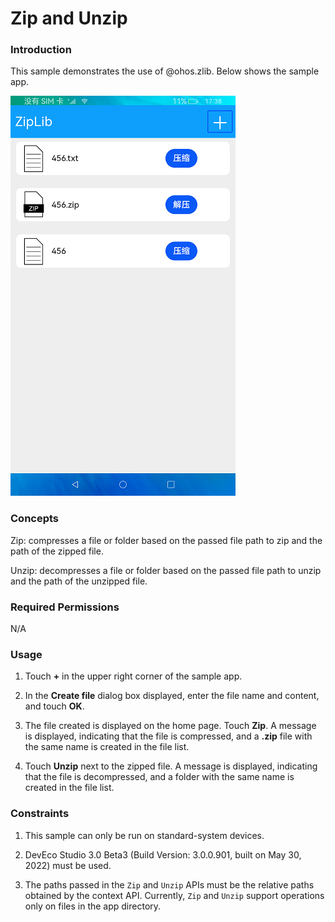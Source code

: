 # Zip and Unzip

### Introduction

This sample demonstrates the use of @ohos.zlib. Below shows the sample app.

![](screenshots/device/main.png)

### Concepts

Zip: compresses a file or folder based on the passed file path to zip and the path of the zipped file.

Unzip: decompresses a file or folder based on the passed file path to unzip and the path of the unzipped file.

### Required Permissions

N/A

### Usage

1. Touch **+** in the upper right corner of the sample app.

2. In the **Create file** dialog box displayed, enter the file name and content, and touch **OK**.

3. The file created is displayed on the home page. Touch **Zip**. A message is displayed, indicating that the file is compressed, and a **.zip** file with the same name is created in the file list.

4. Touch **Unzip** next to the zipped file. A message is displayed, indicating that the file is decompressed, and a folder with the same name is created in the file list.

### Constraints

1. This sample can only be run on standard-system devices.

2. DevEco Studio 3.0 Beta3 (Build Version: 3.0.0.901, built on May 30, 2022) must be used.

3. The paths passed in the `Zip` and `Unzip` APIs must be the relative paths obtained by the context API. Currently, `Zip` and `Unzip` support operations only on files in the app directory.

